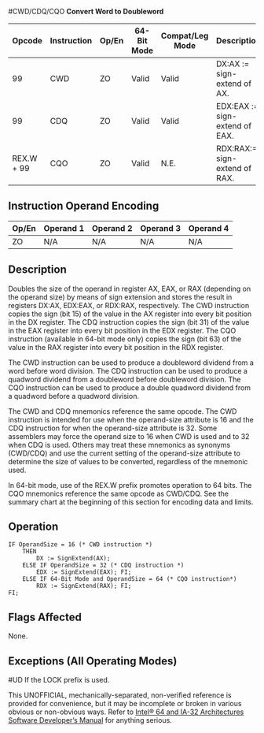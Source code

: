 #CWD/CDQ/CQO
**Convert Word to Doubleword**

| Opcode     | Instruction | Op/En | 64-Bit Mode | Compat/Leg Mode | Description                    |
| ---------- | ----------- | ----- | ----------- | --------------- | ------------------------------ |
| 99         | CWD         | ZO    | Valid       | Valid           | DX:AX := sign-extend of AX.    |
| 99         | CDQ         | ZO    | Valid       | Valid           | EDX:EAX := sign-extend of EAX. |
| REX.W + 99 | CQO         | ZO    | Valid       | N.E.            | RDX:RAX:= sign-extend of RAX.  |

## Instruction Operand Encoding

| Op/En | Operand 1 | Operand 2 | Operand 3 | Operand 4 |
| ----- | --------- | --------- | --------- | --------- |
| ZO    | N/A       | N/A       | N/A       | N/A       |

## Description

Doubles the size of the operand in register AX, EAX, or RAX (depending on the operand size) by means of sign extension and stores the result in registers DX:AX, EDX:EAX, or RDX:RAX, respectively. The CWD instruction copies the sign (bit 15) of the value in the AX register into every bit position in the DX register. The CDQ instruction copies the sign (bit 31) of the value in the EAX register into every bit position in the EDX register. The CQO instruction (available in 64-bit mode only) copies the sign (bit 63) of the value in the RAX register into every bit position in the RDX register.

The CWD instruction can be used to produce a doubleword dividend from a word before word division. The CDQ instruction can be used to produce a quadword dividend from a doubleword before doubleword division. The CQO instruction can be used to produce a double quadword dividend from a quadword before a quadword division.

The CWD and CDQ mnemonics reference the same opcode. The CWD instruction is intended for use when the operand-size attribute is 16 and the CDQ instruction for when the operand-size attribute is 32. Some assemblers may force the operand size to 16 when CWD is used and to 32 when CDQ is used. Others may treat these mnemonics as synonyms (CWD/CDQ) and use the current setting of the operand-size attribute to determine the size of values to be converted, regardless of the mnemonic used.

In 64-bit mode, use of the REX.W prefix promotes operation to 64 bits. The CQO mnemonics reference the same opcode as CWD/CDQ. See the summary chart at the beginning of this section for encoding data and limits.

## Operation

```
IF OperandSize = 16 (* CWD instruction *)
    THEN
        DX := SignExtend(AX);
    ELSE IF OperandSize = 32 (* CDQ instruction *)
        EDX := SignExtend(EAX); FI;
    ELSE IF 64-Bit Mode and OperandSize = 64 (* CQO instruction*)
        RDX := SignExtend(RAX); FI;
FI;

```

## Flags Affected

None.

## Exceptions (All Operating Modes)

#​​​UD If the LOCK prefix is used.

This UNOFFICIAL, mechanically-separated, non-verified reference is provided for convenience, but it may be
incomplete or broken in various obvious or non-obvious
ways. Refer to [Intel® 64 and IA-32 Architectures Software Developer’s Manual](https://software.intel.com/en-us/download/intel-64-and-ia-32-architectures-sdm-combined-volumes-1-2a-2b-2c-2d-3a-3b-3c-3d-and-4) for anything serious.
